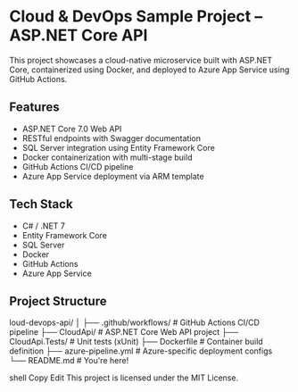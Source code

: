 # Cloud & DevOps Sample Project – ASP.NET Core API

This project showcases a cloud-native microservice built with ASP.NET Core, containerized using Docker, and deployed to Azure App Service using GitHub Actions.

## Features

- ASP.NET Core 7.0 Web API
- RESTful endpoints with Swagger documentation
- SQL Server integration using Entity Framework Core
- Docker containerization with multi-stage build
- GitHub Actions CI/CD pipeline
- Azure App Service deployment via ARM template

## Tech Stack

- C# / .NET 7
- Entity Framework Core
- SQL Server
- Docker
- GitHub Actions
- Azure App Service

## Project Structure

loud-devops-api/
│
├── .github/workflows/ # GitHub Actions CI/CD pipeline
├── CloudApi/ # ASP.NET Core Web API project
├── CloudApi.Tests/ # Unit tests (xUnit)
├── Dockerfile # Container build definition
├── azure-pipeline.yml # Azure-specific deployment configs
└── README.md # You're here!

shell
Copy
Edit
This project is licensed under the MIT License.

